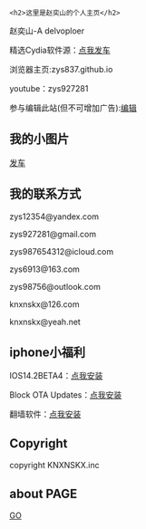 <!DOCTYPE html>
<html>
  <head>
    <meta charset="utf-8">
    <meta name="Description" CONTENT="Author: A.N. Author, Illustrator: P. Picture, Category: Books, Price:  £9.24, Length: 784 pages">
    <meta name="google-site-verification" content="iZfqwO9Za6rDxU_sxYwgXoZeniXfEbDwAu6ruZlskkE" />
    <title>Example Books - high-quality used books for children</title>
    <meta name="robots" content="noindex,nofollow">
    
    <h2>这里是赵奕山的个人主页</h2>

<p>赵奕山-A delvoploer</p>

<p>精选Cydia软件源：<a href="https://zys6913.github.io/cydiarepos.github.io/">点我发车</a></p>

<p>浏览器主页:zys837.github.io</p>

<p>youtube：zys927281</p>

<p>参与编辑此站(但不可增加广告):<a href="https://github.com/zys6913/zys6913.github.io/edit/main/index.md">编辑</a></p>

<h2>我的小图片</h2>

<p><a href="https://zys6913.github.io/photos/">发车</a></p>

<h2>我的联系方式</h2>

<p>zys12354@yandex.com</p>

<p>zys927281@gmail.com</p>

<p>zys987654312@icloud.com</p>

<p>zys6913@163.com</p>

<p>zys98756@outlook.com</p>

<p>knxnskx@126.com</p>

<p>knxnskx@yeah.net</p>

<h2>iphone小福利</h2>

<p>IOS14.2BETA4：<a href="https://ibeta.me/Install/iOS14db">点我安装</a></p>

<p>Block OTA Updates：<a href="https://ibeta.me/Install/noota">点我安装</a></p>

<p>翻墙软件：<a href="itms-services://?action=download-manifest&amp;url=https://soft.mxnode.cn/moon.plist">点我安装</a></p>

<h2>Copyright</h2>

<p>copyright KNXNSKX.inc</p>

<h2>about PAGE</h2>

<p><a href="https://zys6913.github.io/zys6913/">GO</a></p>

</body>
</html>
